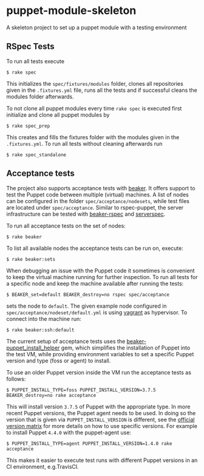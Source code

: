 # puppet-module-skeleton

A skeleton project to set up a puppet module with a testing environment


## RSpec Tests

To run all tests execute

```
$ rake spec
```

This initializes the `spec/fixtures/modules` folder, clones all repositories given in the `.fixtures.yml` file, runs all the tests and if successful cleans the modules folder afterwards.

To not clone all puppet modules every time `rake spec` is executed first initialize and clone all puppet modules by

```
$ rake spec_prep
```

This creates and fills the fixtures folder with the modules given in the `.fixtures.yml`. To run all tests without cleaning afterwards run

```
$ rake spec_standalone
```


## Acceptance tests

The project also supports acceptance tests with [beaker](https://github.com/puppetlabs/beaker). It offers support to test the Puppet code between multiple (virtual) machines. A list of nodes can be configured in the folder `spec/acceptance/nodesets`, while test files are located under `spec/acceptance`. Similar to rspec-puppet, the server infrastructure can be tested with [beaker-rspec](https://github.com/puppetlabs/beaker-rspec) and [serverspec](http://serverspec.org/).

To run all acceptance tests on the set of nodes:

```
$ rake beaker
```

To list all available nodes the acceptance tests can be run on, execute:

```
$ rake beaker:sets
```

When debugging an issue with the Puppet code it sometimes is convenient to keep the virtual machine running for further inspection. To run all tests for a specific node and keep the machine available after running the tests:

```
$ BEAKER_set=default BEAKER_destroy=no rspec spec/acceptance
```

sets the node to `default`. The given example node configured in `spec/acceptance/nodeset/default.yml` is using [vagrant](https://www.vagrantup.com/) as hypervisor. To connect into the machine run:

```
$ rake beaker:ssh:default
```

The current setup of acceptance tests uses the [beaker-puppet_install_helper](https://github.com/puppetlabs/beaker-puppet_install_helper) gem, which simplifies the installation of Puppet into the test VM, while providing environment variables to set a specific Puppet version and type (foss or agent) to install.

To use an older Puppet version inside the VM run the acceptance tests as follows:

```
$ PUPPET_INSTALL_TYPE=foss PUPPET_INSTALL_VERSION=3.7.5 BEAKER_destroy=no rake acceptance
```

This will install version `3.7.5` of Puppet with the appropriate type. In more recent Puppet versions, the Puppet agent needs to be used. In doing so the version that is given via `PUPPET_INSTALL_VERSION` is different, see the [official version matrix](https://docs.puppet.com/puppet/latest/about_agent.html) for more details on how to use specific versions. For example to install Puppet `4.4.0` with the puppet-agent use:

```
$ PUPPET_INSTALL_TYPE=agent PUPPET_INSTALL_VERSION=1.4.0 rake acceptance
```

This makes it easier to execute test runs with different Puppet versions in an CI environment, e.g.TravisCI.

